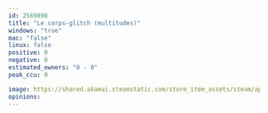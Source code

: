 ```yaml
---
id: 2569890
title: "Le corps-glitch (multitudes)"
windows: "true"
mac: "false"
linux: false
positive: 0
negative: 0
estimated_owners: "0 - 0"
peak_ccu: 0

image: https://shared.akamai.steamstatic.com/store_item_assets/steam/apps/2569890/header.jpg?t=1696607814
opinions:
---
```

